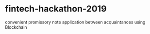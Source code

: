 # fintech-hackathon-2019
convenient promissory note application between acquaintances using Blockchain
